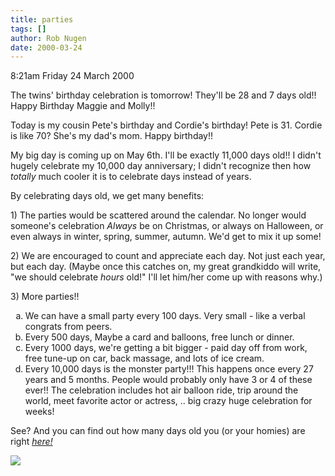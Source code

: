 ```yaml
---
title: parties
tags: []
author: Rob Nugen
date: 2000-03-24
---
```


<p class=date>8:21am Friday 24 March 2000</p>

<p>The twins' birthday celebration is tomorrow!  They'll be 28 and 7 days 
old!!  Happy Birthday Maggie and Molly!!

<p>Today is my cousin Pete's birthday and Cordie's birthday!  Pete is 31. 
 Cordie is like 70?  She's my dad's mom.  Happy birthday!!

<p>My big day is coming up on May 6th.  I'll be exactly 11,000 days old!! 
 I didn't hugely celebrate my 10,000 day anniversary; I didn't recognize 
then how <em>totally</em> much cooler it is to celebrate days instead of 
years.

<p>By celebrating days old, we get many benefits:

<p>1) The parties would be scattered around the calendar.  No longer would 
someone's celebration <em>Always</em> be on Christmas, or always on 
Halloween, or even always in winter, spring, summer, autumn.  We'd get to 
mix it up some!

<p>2) We are encouraged to count and appreciate each day.  Not just each 
year, but each day.  (Maybe once this catches on, my great grandkiddo will 
write, "we should celebrate <em>hours</em> old!"  I'll let him/her come up 
with reasons why.)

<p>3)  More parties!!
<ol type=a>
<li>We can have a small party every 100 days.  Very small - like a verbal 
congrats from peers.
<li>Every 500 days, Maybe a card and balloons, free lunch or dinner.
<li>Every 1000 days, we're getting a bit bigger - paid day off from work, 
free tune-up on car, back massage, and lots of ice cream.
<li>Every 10,000 days is the monster party!!!  This happens once every 27 
years and 5 months.  People would probably only have 3 or 4 of these ever!! 
 The celebration includes hot air balloon ride, trip around the world, meet 
favorite actor or actress, ..  big crazy huge celebration for weeks!
</ol>

<p>See?  And you can find out how many days old you (or your homies) are 
right <a href="/days/00about.html"><em>here!</em></a>

<p><img src="/images/rob/wL-ROB.gif">

  

